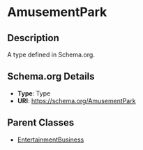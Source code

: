 # AmusementPark

## Description
A type defined in Schema.org.

## Schema.org Details
- **Type**: Type
- **URI**: https://schema.org/AmusementPark

## Parent Classes
- [EntertainmentBusiness](../EntertainmentBusiness.md)

